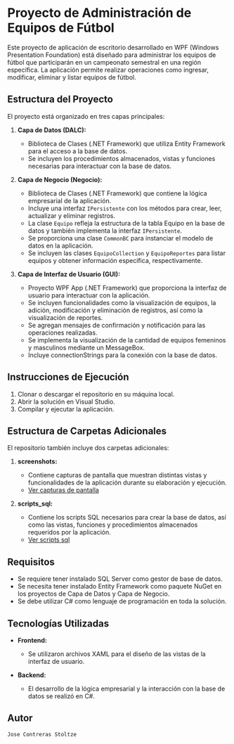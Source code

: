 # Proyecto de Administración de Equipos de Fútbol

Este proyecto de aplicación de escritorio desarrollado en WPF (Windows Presentation Foundation) está diseñado para administrar los equipos de fútbol que participarán en un campeonato semestral en una región específica. La aplicación permite realizar operaciones como ingresar, modificar, eliminar y listar equipos de fútbol.

## Estructura del Proyecto

El proyecto está organizado en tres capas principales:

1. **Capa de Datos (DALC):**
   - Biblioteca de Clases (.NET Framework) que utiliza Entity Framework para el acceso a la base de datos.
   - Se incluyen los procedimientos almacenados, vistas y funciones necesarias para interactuar con la base de datos.

2. **Capa de Negocio (Negocio):**
   - Biblioteca de Clases (.NET Framework) que contiene la lógica empresarial de la aplicación.
   - Incluye una interfaz `IPersistente` con los métodos para crear, leer, actualizar y eliminar registros.
   - La clase `Equipo` refleja la estructura de la tabla Equipo en la base de datos y también implementa la interfaz `IPersistente`.
   - Se proporciona una clase `CommonBC` para instanciar el modelo de datos en la aplicación.
   - Se incluyen las clases `EquipoCollection` y `EquipoReportes` para listar equipos y obtener información específica, respectivamente.

3. **Capa de Interfaz de Usuario (GUI):**
   - Proyecto WPF App (.NET Framework) que proporciona la interfaz de usuario para interactuar con la aplicación.
   - Se incluyen funcionalidades como la visualización de equipos, la adición, modificación y eliminación de registros, así como la visualización de reportes.
   - Se agregan mensajes de confirmación y notificación para las operaciones realizadas.
   - Se implementa la visualización de la cantidad de equipos femeninos y masculinos mediante un MessageBox.
   - Incluye connectionStrings para la conexión con la base de datos.

## Instrucciones de Ejecución

1. Clonar o descargar el repositorio en su máquina local.
2. Abrir la solución en Visual Studio.
3. Compilar y ejecutar la aplicación.

## Estructura de Carpetas Adicionales

El repositorio también incluye dos carpetas adicionales:

1. **screenshots:**
   - Contiene capturas de pantalla que muestran distintas vistas y funcionalidades de la aplicación durante su elaboración y ejecución.
   - [Ver capturas de pantalla](screenshots/)

2. **scripts_sql:**
   - Contiene los scripts SQL necesarios para crear la base de datos, así como las vistas, funciones y procedimientos almacenados requeridos por la aplicación.
   - [Ver scripts sql](scripts_sql/)

## Requisitos

- Se requiere tener instalado SQL Server como gestor de base de datos.
- Se necesita tener instalado Entity Framework como paquete NuGet en los proyectos de Capa de Datos y Capa de Negocio.
- Se debe utilizar C# como lenguaje de programación en toda la solución.

## Tecnologías Utilizadas

- **Frontend:**
  - Se utilizaron archivos XAML para el diseño de las vistas de la interfaz de usuario.

- **Backend:**
  - El desarrollo de la lógica empresarial y la interacción con la base de datos se realizó en C#.

## Autor

    Jose Contreras Stoltze
